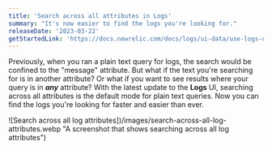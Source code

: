 ```yaml
---
title: 'Search across all attributes in Logs'
summary: "It's now easier to find the logs you're looking for."
releaseDate: '2023-03-22'
getStartedLink: 'https://docs.newrelic.com/docs/logs/ui-data/use-logs-ui/'
---
```


Previously, when you ran a plain text query for logs, the search would be confined to the "message" attribute. But what if the text you're searching for is in another attribute? Or what if you want to see results where your query is in **_any_** attribute? With the latest update to the **Logs** UI, searching across all attributes is the default mode for plain text queries. Now you can find the logs you're looking for faster and easier than ever.

![Search across all log attributes])/images/search-across-all-log-attributes.webp "A screenshot that shows searching across all log attributes")
